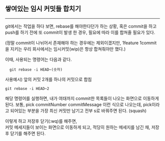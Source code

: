 ## 쌓여있는 임시 커밋들 합치기
***

git에서는 작업을 하다 보면, rebase를 해야한다던가 하는 상황, 혹은 commit을 하고 push를 하기 전에 또 commit이 발생 한 경우, 필요에 따라 이를 합쳐줄 필요가 있다.

(정말 commit이 나뉘어서 존재해야 하는 경우에는 제외이겠지만, 1feature 1commit을 지키는 우리 회사에서는 임시커밋(wip)은 항상 합쳐줘야만 했다.)

이때, 사용되는 명령어는 다음과 같다.

```
  git rebase -i HEAD~(숫자)
```

사용예시) 앞의 커밋 2개를 하나의 커밋으로 합침
```
git rebase -i HEAD~2
```

해당 명령어를 실행하면,
내가 여태까지 commit한 목록들이 나오는 화면으로 이동하게 된다.
보통, pick commitNumber commitMessage 이런 식으로 나오는데,
pick이라고 되어있는 부분을 가장 최신 커밋만 남기고 전부 s로 바꿔주면 된다. (squash)

이렇게 하고 저장후 닫기(:wq)를 해주면,<br>
커밋 메세지들이 보이는 화면으로 이동하게 되고,
적당히 원하는 메세지를 남긴 채, 저장 후 닫기를 해주면 된다.